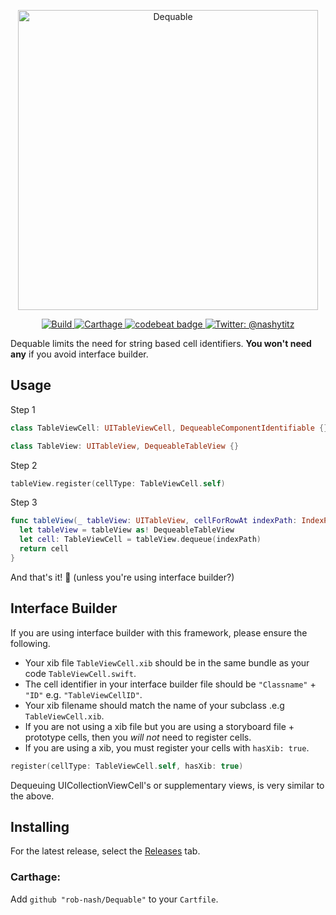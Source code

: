 <p align="center">
    <img src="Logo.png" width="480" max-width="90%" alt="Dequable" />
</p>

<p align="center">
    <a href="https://travis-ci.org/rob-nash/Dequable">
        <img src="https://travis-ci.org/rob-nash/Dequable.svg?branch=master" alt="Build" />
    </a>
    <a href="https://img.shields.io/badge/carthage-compatible-brightgreen.svg">
        <img src="https://img.shields.io/badge/carthage-compatible-brightgreen.svg" alt="Carthage"/>
    </a>
    <a href="https://codebeat.co/projects/github-com-rob-nash-dequable-master">
      <img alt="codebeat badge" src="https://codebeat.co/badges/e5078705-a2be-443b-b60f-1b61b2565758" />
    </a>
    <a href="https://twitter.com/nashytitz">
        <img src="https://img.shields.io/badge/contact-@nashytitz-blue.svg?style=flat" alt="Twitter: @nashytitz" />
    </a>
</p>

Dequable limits the need for string based cell identifiers. **You won't need any** if you avoid interface builder.

## Usage

Step 1

```swift
class TableViewCell: UITableViewCell, DequeableComponentIdentifiable {}

class TableView: UITableView, DequeableTableView {}
```

Step 2

```swift
tableView.register(cellType: TableViewCell.self)
```

Step 3

```swift
func tableView(_ tableView: UITableView, cellForRowAt indexPath: IndexPath) -> UITableViewCell {
  let tableView = tableView as! DequeableTableView
  let cell: TableViewCell = tableView.dequeue(indexPath)
  return cell
}
```

And that's it! 🤥 (unless you're using interface builder?)

## Interface Builder

If you are using interface builder with this framework, please ensure the following.

* Your xib file `TableViewCell.xib` should be in the same bundle as your code `TableViewCell.swift`.
* The cell identifier in your interface builder file should be `"Classname"` + `"ID"` e.g. `"TableViewCellID"`.
* Your xib filename should match the name of your subclass .e.g `TableViewCell.xib`.
* If you are not using a xib file but you are using a storyboard file + prototype cells, then you *will not* need to register cells.
* If you are using a xib, you must register your cells with `hasXib: true`.

```swift
register(cellType: TableViewCell.self, hasXib: true)
```

Dequeuing UICollectionViewCell's or supplementary views, is very similar to the above.

## Installing

For the latest release, select the [Releases](https://github.com/rob-nash/Dequable/releases) tab.

### Carthage:

Add `github "rob-nash/Dequable"` to your `Cartfile`.
